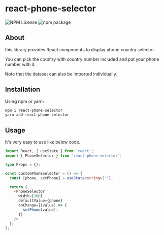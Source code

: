 # react-phone-selector

![NPM License](https://img.shields.io/npm/l/react-phone-selector)
![npm package](https://img.shields.io/npm/v/react-phone-selector)

## About

this library provides React components to display phone country selector.

You can pick the country with country number included and put your phone number with it.

Note that the dataset can also be imported individually.

## Installation

Using npm or yarn:

```javascript
npm i react-phone-selector
yarn add react-phone-selector
```

## Usage

It's very easy to use like below code.

```typescript
import React, { useState } from 'react';
import { PhoneSelector } from 'react-phone-selector';

type Props = {};

const CustomPhoneSelector = () => {
  const [phone, setPhone] = useState<string>('');

  return (
    <PhoneSelector
      width={300}
      defaultValue={phone}
      onChange={(value) => {
        setPhone(value);
      }}
    />
  );
};
```
